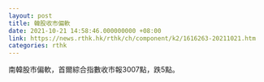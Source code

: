 ```yaml
---
layout: post
title: 韓股收市偏軟
date: 2021-10-21 14:58:46.000000000 +08:00
link: https://news.rthk.hk/rthk/ch/component/k2/1616263-20211021.htm
categories: rthk
---
```


南韓股市偏軟，首爾綜合指數收市報3007點，跌5點。
